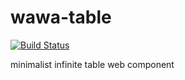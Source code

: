 # wawa-table
[![Build Status](https://travis-ci.com/matpl/wawa-table.svg?branch=master)](https://travis-ci.com/matpl/wawa-table)

minimalist infinite table web component
